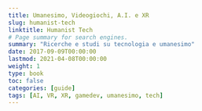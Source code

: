 ```yaml
---
title: Umanesimo, Videogiochi, A.I. e XR
slug: humanist-tech
linktitle: Humanist Tech
# Page summary for search engines.
summary: "Ricerche e studi su tecnologia e umanesimo"
date: 2017-09-09T00:00:00
lastmod: 2021-04-08T00:00:00
weight: 1
type: book
toc: false
categories: [guide]
tags: [AI, VR, XR, gamedev, umanesimo, tech]
---
```



